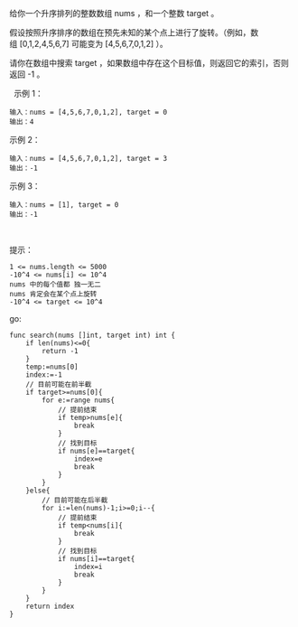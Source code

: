 给你一个升序排列的整数数组 nums ，和一个整数 target 。

假设按照升序排序的数组在预先未知的某个点上进行了旋转。（例如，数组 [0,1,2,4,5,6,7] 可能变为 [4,5,6,7,0,1,2] ）。

请你在数组中搜索 target ，如果数组中存在这个目标值，则返回它的索引，否则返回 -1 。

 
示例 1：

```
输入：nums = [4,5,6,7,0,1,2], target = 0
输出：4
```
示例 2：

```
输入：nums = [4,5,6,7,0,1,2], target = 3
输出：-1
```
示例 3：

```
输入：nums = [1], target = 0
输出：-1
```
 

提示：
```
1 <= nums.length <= 5000
-10^4 <= nums[i] <= 10^4
nums 中的每个值都 独一无二
nums 肯定会在某个点上旋转
-10^4 <= target <= 10^4
```

go:
```
func search(nums []int, target int) int {
    if len(nums)<=0{
        return -1
    }
    temp:=nums[0]
    index:=-1
    // 目前可能在前半截
    if target>=nums[0]{
        for e:=range nums{
            // 提前结束
            if temp>nums[e]{
                break
            }
            // 找到目标
            if nums[e]==target{
                index=e
                break
            }
        }
    }else{
        // 目前可能在后半截
        for i:=len(nums)-1;i>=0;i--{
            // 提前结束
            if temp<nums[i]{
                break
            }
            // 找到目标
            if nums[i]==target{
                index=i
                break
            }
        }
    }
    return index
}
```
